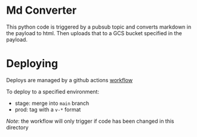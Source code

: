 # Md Converter
This python code is triggered by a pubsub topic and converts
markdown in the payload to html. Then uploads that to a GCS bucket
specified in the payload.

# Deploying
Deploys are managed by a github actions [workflow](../.github/workflows/deploy-function.yml)

To deploy to a specified environment:
 - stage: merge into `main` branch
 - prod: tag with a `v-*` format

*Note*: the workflow will only trigger if code has been changed in this directory
